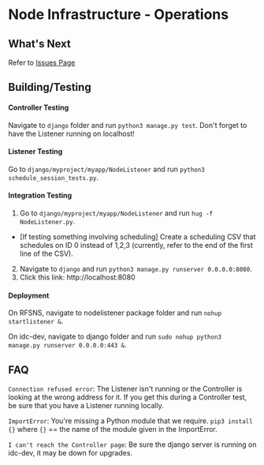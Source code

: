 # Node Infrastructure - Operations

## What's Next
Refer to [Issues Page](https://github.com/Intelligent-Digital-Communications/node_infrastructure/issues)

## Building/Testing
#### Controller Testing
Navigate to `django` folder and run `python3 manage.py test`. Don't forget to have the Listener running on localhost!

#### Listener Testing
Go to `django/myproject/myapp/NodeListener` and run `python3 schedule_session_tests.py`.

#### Integration Testing
1. Go to `django/myproject/myapp/NodeListener` and run `hug -f NodeListener.py`.
  * [If testing something involving scheduling] Create a scheduling CSV that schedules on ID 0 instead of 1,2,3 (currently, refer to the end of the first line of the CSV).
2. Navigate to `django` and run `python3 manage.py runserver 0.0.0.0:8080`.
3. Click this link: http://localhost:8080

#### Deployment
On RFSNS, navigate to nodelistener package folder and run `nohup startlistener &`.

On idc-dev, navigate to django folder and run `sudo nohup python3 manage.py runserver 0.0.0.0:443 &`.

## FAQ
`Connection refused error`: The Listener isn't running or the Controller is looking at the wrong address for it. If you get this during a Controller test, be sure that you have a Listener running locally.

`ImportError`: You're missing a Python module that we require. `pip3 install {}` where `{}` == the name of the module given in the ImportError.

`I can't reach the Controller page`: Be sure the django server is running on idc-dev, it may be down for upgrades.
